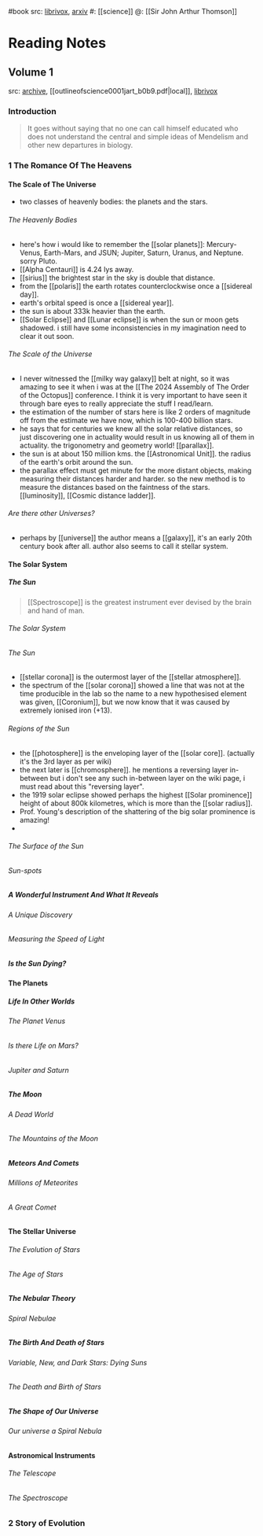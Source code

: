 #book 
src: [librivox](https://librivox.org/author/1767?primary_key=1767&search_category=author&search_page=1&search_form=get_results&search_order=alpha), [arxiv](https://archive.org/search?query=the+outline+of+science&and%5B%5D=mediatype%3A%22texts%22) 
#: [[science]] 
@: [[Sir John Arthur Thomson]] 

# Reading Notes
## Volume 1
src: [archive](https://archive.org/details/outlineofscience0001jart_b0b9), [[outlineofscience0001jart_b0b9.pdf|local]], [librivox](https://librivox.org/the-outline-of-science-by-j-arthur-thomson/) 
### Introduction
> It goes without saying that no one can call himself educated who does not understand the central and simple ideas of Mendelism and other new departures in biology.

### 1 The Romance Of The Heavens
#### The Scale of The Universe
- two classes of heavenly bodies: the planets and the stars.
###### The Heavenly Bodies
- here's how i would like to remember the [[solar planets]]: Mercury-Venus, Earth-Mars, and JSUN; Jupiter, Saturn, Uranus, and Neptune. sorry Pluto. 
- [[Alpha Centauri]] is 4.24 lys away.
- [[sirius]] the brightest star in the sky is double that distance.
- from the [[polaris]] the earth rotates counterclockwise once a [[sidereal day]].
- earth's orbital speed is once a [[sidereal year]].
- the sun is about 333k heavier than the earth.
- [[Solar Eclipse]] and [[Lunar eclipse]] is when the sun or moon gets shadowed. i still have some inconsistencies in my imagination need to clear it out soon.
###### The Scale of the Universe
- I never witnessed the [[milky way galaxy]] belt at night, so it was amazing to see it when i was at the [[The 2024 Assembly of The Order of the Octopus]] conference. I think it is very important to have seen it through bare eyes to really appreciate the stuff I read/learn.
- the estimation of the number of stars here is like 2 orders of magnitude off from the estimate we have now, which is 100-400 billion stars.
- he says that for centuries we knew all the solar relative distances, so just discovering one in actuality would result in us knowing all of them in actuality. the trigonometry and geometry world! [[parallax]].
- the sun is at about 150 million kms. the [[Astronomical Unit]]. the radius of the earth's orbit around the sun.
- the parallax effect must get minute for the more distant objects, making measuring their distances harder and harder. so the new method is to measure the distances based on the faintness of the stars. [[luminosity]], [[Cosmic distance ladder]]. 
###### Are there other Universes?
- perhaps by [[universe]] the author means a [[galaxy]], it's an early 20th century book after all. author also seems to call it stellar system.
#### The Solar System
##### The Sun
> [[Spectroscope]] is the greatest instrument ever devised by the brain and hand of man.
###### The Solar System
###### The Sun
- [[stellar corona]] is the outermost layer of the [[stellar atmosphere]].
- the spectrum of the [[solar corona]] showed a line that was not at the time producible in the lab so the name to a new hypothesised element was given, [[Coronium]], but we now know that it was caused by extremely ionised iron (+13).
###### Regions of the Sun
- the [[photosphere]] is the enveloping layer of the [[solar core]]. (actually it's the 3rd layer as per wiki)
- the next later is [[chromosphere]]. he mentions a reversing layer in-between but i don't see any such in-between layer on the wiki page, i must read about this "reversing layer".
- the 1919 solar eclipse showed perhaps the highest [[Solar prominence]] height of about 800k kilometres, which is more than the [[solar radius]].
- Prof. Young's description of the shattering of the big solar prominence is amazing!
- 
###### The Surface of the Sun
###### Sun-spots
##### A Wonderful Instrument And What It Reveals
###### A Unique Discovery
###### Measuring the Speed of Light
##### Is the Sun Dying?
#### The Planets
##### Life In Other Worlds
###### The Planet Venus
###### Is there Life on Mars?
###### Jupiter and Saturn
##### The Moon
###### A Dead World
###### The Mountains of the Moon
##### Meteors And Comets
###### Millions of Meteorites
###### A Great Comet
#### The Stellar Universe
###### The Evolution of Stars
###### The Age of Stars
##### The Nebular Theory
###### Spiral Nebulae
##### The Birth And Death of Stars
###### Variable, New, and Dark Stars: Dying Suns
###### The Death and Birth of Stars
##### The Shape of Our Universe
###### Our universe a Spiral Nebula
#### Astronomical Instruments
###### The Telescope
###### The Spectroscope
### 2 Story of Evolution
